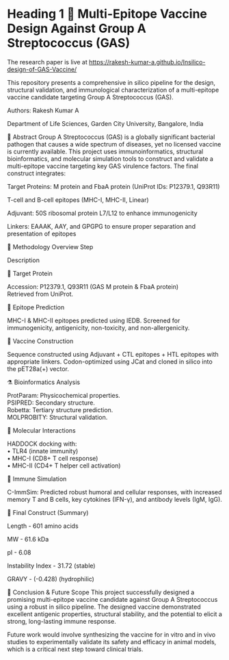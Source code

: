 # Heading 1 🧬 Multi-Epitope Vaccine Design Against Group A Streptococcus (GAS)

The research paper is live at https://rakesh-kumar-a.github.io/Insilico-design-of-GAS-Vaccine/

This repository presents a comprehensive in silico pipeline for the design, structural validation, and immunological characterization of a multi-epitope vaccine candidate targeting Group A Streptococcus (GAS).

Authors: Rakesh Kumar A

Department of Life Sciences, Garden City University, Bangalore, India

📄 Abstract
Group A Streptococcus (GAS) is a globally significant bacterial pathogen that causes a wide spectrum of diseases, yet no licensed vaccine is currently available. This project uses immunoinformatics, structural bioinformatics, and molecular simulation tools to construct and validate a multi-epitope vaccine targeting key GAS virulence factors. The final construct integrates:

Target Proteins: M protein and FbaA protein (UniProt IDs: P12379.1, Q93R11)

T-cell and B-cell epitopes (MHC-I, MHC-II, Linear)

Adjuvant: 50S ribosomal protein L7/L12 to enhance immunogenicity

Linkers: EAAAK, AAY, and GPGPG to ensure proper separation and presentation of epitopes

🔬 Methodology Overview
Step

Description

🎯 Target Protein

Accession: P12379.1, Q93R11 (GAS M protein & FbaA protein) <br> Retrieved from UniProt.

🧩 Epitope Prediction

MHC-I & MHC-II epitopes predicted using IEDB. Screened for immunogenicity, antigenicity, non-toxicity, and non-allergenicity.

🧱 Vaccine Construction

Sequence constructed using Adjuvant + CTL epitopes + HTL epitopes with appropriate linkers. Codon-optimized using JCat and cloned in silico into the pET28a(+) vector.

⚗️ Bioinformatics Analysis

ProtParam: Physicochemical properties. <br> PSIPRED: Secondary structure. <br> Robetta: Tertiary structure prediction. <br> MOLPROBITY: Structural validation.

🧬 Molecular Interactions

HADDOCK docking with: <br> • TLR4 (innate immunity) <br> • MHC-I (CD8+ T cell response) <br> • MHC-II (CD4+ T helper cell activation)

🧪 Immune Simulation

C-ImmSim: Predicted robust humoral and cellular responses, with increased memory T and B cells, key cytokines (IFN-γ), and antibody levels (IgM, IgG).

🧪 Final Construct (Summary)

Length - 601 amino acids

MW - 61.6 kDa

pI - 6.08

Instability Index - 31.72 (stable)

GRAVY - (-0.428) (hydrophilic)

🔬 Conclusion & Future Scope
This project successfully designed a promising multi-epitope vaccine candidate against Group A Streptococcus using a robust in silico pipeline. The designed vaccine demonstrated excellent antigenic properties, structural stability, and the potential to elicit a strong, long-lasting immune response.

Future work would involve synthesizing the vaccine for in vitro and in vivo studies to experimentally validate its safety and efficacy in animal models, which is a critical next step toward clinical trials.

